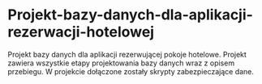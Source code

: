 # Projekt-bazy-danych-dla-aplikacji-rezerwacji-hotelowej
Projekt bazy danych dla aplikacji rezerwującej pokoje hotelowe. Projekt zawiera wszystkie etapy projektowania bazy danych wraz z opisem przebiegu. W projekcie dołączone zostały skrypty zabezpieczające dane.
